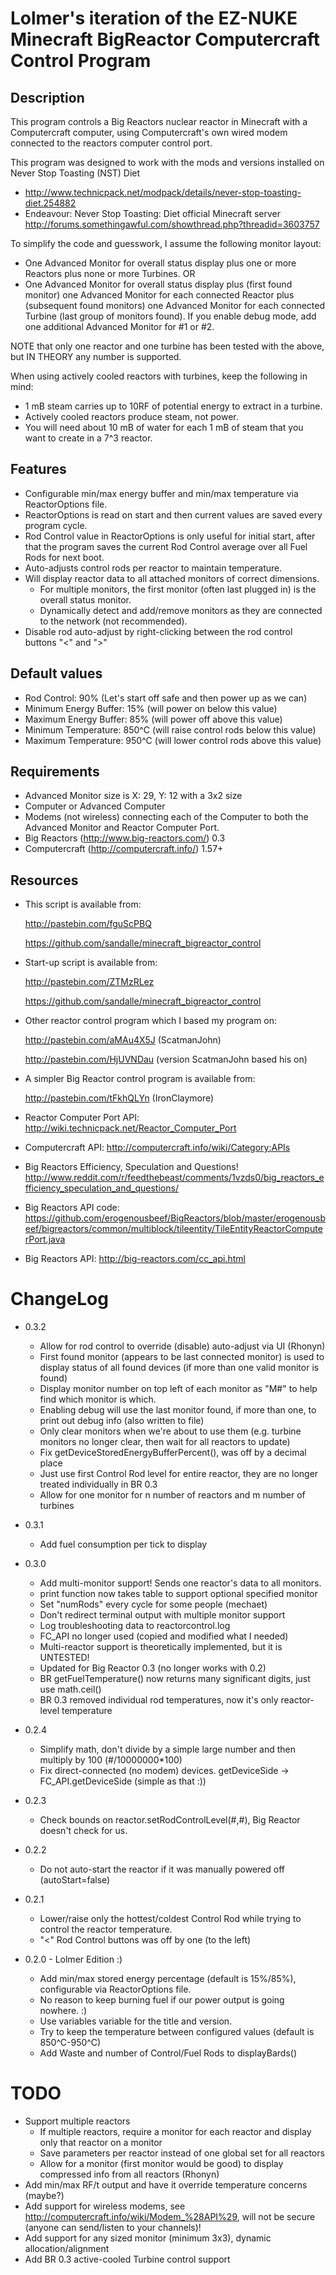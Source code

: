 Lolmer's iteration of the EZ-NUKE Minecraft BigReactor Computercraft Control Program
============================

Description
----------------------------
This program controls a Big Reactors nuclear reactor in Minecraft with a Computercraft computer, using Computercraft's own wired modem connected to the reactors computer control port.

This program was designed to work with the mods and versions installed on Never Stop Toasting (NST) Diet
- http://www.technicpack.net/modpack/details/never-stop-toasting-diet.254882
- Endeavour: Never Stop Toasting: Diet official Minecraft server http://forums.somethingawful.com/showthread.php?threadid=3603757

To simplify the code and guesswork, I assume the following monitor layout:
- One Advanced Monitor for overall status display plus
	one or more Reactors plus
	none or more Turbines.
OR
- One Advanced Monitor for overall status display plus (first found monitor)
	one Advanced Monitor for each connected Reactor plus (subsequent found monitors)
	one Advanced Monitor for each connected Turbine (last group of monitors found).
If you enable debug mode, add one additional Advanced Monitor for #1 or #2.

NOTE that only one reactor and one turbine has been tested with the above, but IN THEORY any number is supported.

When using actively cooled reactors with turbines, keep the following in mind:
- 1 mB steam carries up to 10RF of potential energy to extract in a turbine.
- Actively cooled reactors produce steam, not power.
- You will need about 10 mB of water for each 1 mB of steam that you want to create in a 7^3 reactor.

Features
----------------------------
- Configurable min/max energy buffer and min/max temperature via ReactorOptions file.
- ReactorOptions is read on start and then current values are saved every program cycle.
- Rod Control value in ReactorOptions is only useful for initial start, after that the program saves the current Rod Control average over all Fuel Rods for next boot.
- Auto-adjusts control rods per reactor to maintain temperature.
- Will display reactor data to all attached monitors of correct dimensions.
	- For multiple monitors, the first monitor (often last plugged in) is the overall status monitor.
	- Dynamically detect and add/remove monitors as they are connected to the network (not recommended).
- Disable rod auto-adjust by right-clicking between the rod control buttons "<" and ">"

Default values
----------------------------
- Rod Control: 90% (Let's start off safe and then power up as we can)
- Minimum Energy Buffer: 15% (will power on below this value)
- Maximum Energy Buffer: 85% (will power off above this value)
- Minimum Temperature: 850^C (will raise control rods below this value)
- Maximum Temperature: 950^C (will lower control rods above this value)

Requirements
----------------------------
- Advanced Monitor size is X: 29, Y: 12 with a 3x2 size
- Computer or Advanced Computer
- Modems (not wireless) connecting each of the Computer to both the Advanced Monitor and Reactor Computer Port.
- Big Reactors (http://www.big-reactors.com/) 0.3
- Computercraft (http://computercraft.info/) 1.57+

Resources
----------------------------
- This script is available from:

	http://pastebin.com/fguScPBQ

	https://github.com/sandalle/minecraft_bigreactor_control

- Start-up script is available from:

	http://pastebin.com/ZTMzRLez

	https://github.com/sandalle/minecraft_bigreactor_control

- Other reactor control program which I based my program on:

	http://pastebin.com/aMAu4X5J (ScatmanJohn)

	http://pastebin.com/HjUVNDau (version ScatmanJohn based his on)

- A simpler Big Reactor control program is available from:

	http://pastebin.com/tFkhQLYn (IronClaymore)

- Reactor Computer Port API: http://wiki.technicpack.net/Reactor_Computer_Port

- Computercraft API: http://computercraft.info/wiki/Category:APIs
- Big Reactors Efficiency, Speculation and Questions! http://www.reddit.com/r/feedthebeast/comments/1vzds0/big_reactors_efficiency_speculation_and_questions/
- Big Reactors API code: https://github.com/erogenousbeef/BigReactors/blob/master/erogenousbeef/bigreactors/common/multiblock/tileentity/TileEntityReactorComputerPort.java
- Big Reactors API: http://big-reactors.com/cc_api.html

ChangeLog
============================
- 0.3.2
	- Allow for rod control to override (disable) auto-adjust via UI (Rhonyn)
	- First found monitor (appears to be last connected monitor) is used to display status of all found devices (if more than one valid monitor is found)
	- Display monitor number on top left of each monitor as "M#" to help find which monitor is which.
	- Enabling debug will use the last monitor found, if more than one, to print out debug info (also written to file)
	- Only clear monitors when we're about to use them (e.g. turbine monitors no longer clear, then wait for all reactors to update)
	- Fix getDeviceStoredEnergyBufferPercent(), was off by a decimal place
	- Just use first Control Rod level for entire reactor, they are no longer treated individually in BR 0.3
	- Allow for one monitor for n number of reactors and m number of turbines

- 0.3.1
	- Add fuel consumption per tick to display

- 0.3.0
	- Add multi-monitor support! Sends one reactor's data to all monitors.
	- print function now takes table to support optional specified monitor
	- Set "numRods" every cycle for some people (mechaet)
	- Don't redirect terminal output with multiple monitor support
	- Log troubleshooting data to reactorcontrol.log
	- FC_API no longer used (copied and modified what I needed)
	- Multi-reactor support is theoretically implemented, but it is UNTESTED!
	- Updated for Big Reactor 0.3 (no longer works with 0.2)
	- BR getFuelTemperature() now returns many significant digits, just use math.ceil()
	- BR 0.3 removed individual rod temperatures, now it's only reactor-level temperature

- 0.2.4
	- Simplify math, don't divide by a simple large number and then multiply by 100 (#/10000000*100)
	- Fix direct-connected (no modem) devices. getDeviceSide -> FC_API.getDeviceSide (simple as that :))

- 0.2.3
	- Check bounds on reactor.setRodControlLevel(#,#), Big Reactor doesn't check for us.

- 0.2.2
	- Do not auto-start the reactor if it was manually powered off (autoStart=false)

- 0.2.1
	- Lower/raise only the hottest/coldest Control Rod while trying to control the reactor temperature.
	- "<" Rod Control buttons was off by one (to the left)

- 0.2.0 - Lolmer Edition :)
	- Add min/max stored energy percentage (default is 15%/85%), configurable via ReactorOptions file.
	- No reason to keep burning fuel if our power output is going nowhere. :)
	- Use variables variable for the title and version.
	- Try to keep the temperature between configured values (default is 850^C-950^C)
	- Add Waste and number of Control/Fuel Rods to displayBards()

TODO
============================
- Support multiple reactors
	- If multiple reactors, require a monitor for each reactor and display only that reactor on a monitor
	- Save parameters per reactor instead of one global set for all reactors
	- Allow for a monitor (first monitor would be good) to display compressed info from all reactors (Rhonyn)
- Add min/max RF/t output and have it override temperature concerns (maybe?)
- Add support for wireless modems, see http://computercraft.info/wiki/Modem_%28API%29, will not be secure (anyone can send/listen to your channels)!
- Add support for any sized monitor (minimum 3x3), dynamic allocation/alignment
- Add BR 0.3 active-cooled Turbine control support
